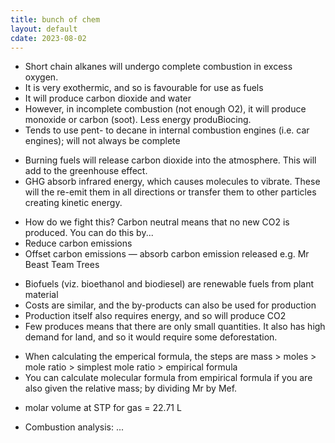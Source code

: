 ```yaml
---
title: bunch of chem
layout: default
cdate: 2023-08-02
---
```


- Short chain alkanes will undergo complete combustion in excess oxygen.
- It is very exothermic, and so is favourable for use as fuels
- It will produce carbon dioxide and water
- However, in incomplete combustion (not enough O2), it will produce monoxide or carbon (soot). Less energy produBiocing.
- Tends to use pent- to decane in internal combustion engines (i.e. car engines); will not always be complete
+ Burning fuels will release carbon dioxide into the atmosphere. This will add to the greenhouse effect.
+ GHG absorb infrared energy, which causes molecules to vibrate. These will the re-emit them in all directions or transfer them to other particles creating kinetic energy.
- How do we fight this? Carbon neutral means that no new CO2 is produced. You can do this by...
- Reduce carbon emissions
- Offset carbon emissions — absorb carbon emission released e.g. Mr Beast Team Trees
+ Biofuels (viz. bioethanol and biodiesel) are renewable fuels from plant material
+ Costs are similar, and the by-products can also be used for production
+ Production itself also requires energy, and so will produce CO2
+ Few produces means that there are only small quantities. It also has high demand for land, and so it would require some deforestation.
- When calculating the emperical formula, the steps are mass > moles > mole ratio > simplest mole ratio > empirical formula
- You can calculate molecular formula from empirical formula if you are also given the relative mass; by dividing Mr by Mef.
+ molar volume at STP for gas = 22.71 L
- Combustion analysis: ...